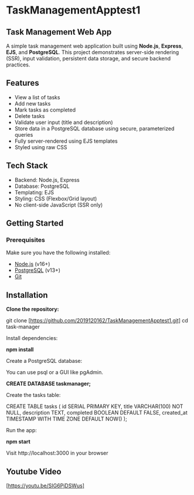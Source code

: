 # TaskManagementApptest1

## Task Management Web App

A simple task management web application built using **Node.js**, **Express**, **EJS**, and **PostgreSQL**. This project demonstrates server-side rendering (SSR), input validation, persistent data storage, and secure backend practices.



## Features

- View a list of tasks
- Add new tasks
- Mark tasks as completed
- Delete tasks
- Validate user input (title and description)
- Store data in a PostgreSQL database using secure, parameterized queries
- Fully server-rendered using EJS templates
- Styled using raw CSS


## Tech Stack

- Backend: Node.js, Express
- Database: PostgreSQL
- Templating: EJS
- Styling: CSS (Flexbox/Grid layout)
- No client-side JavaScript (SSR only)



## Getting Started

### Prerequisites

Make sure you have the following installed:
- [Node.js](https://nodejs.org/) (v16+)
- [PostgreSQL](https://www.postgresql.org/) (v13+)
- [Git](https://git-scm.com/)


## Installation
**Clone the repository:**

   git clone [https://github.com/2019120162/TaskManagementApptest1.git]
   cd task-manager

Install dependencies:

**npm install**

Create a PostgreSQL database:

You can use psql or a GUI like pgAdmin.

**CREATE DATABASE taskmanager;**

Create the tasks table:

CREATE TABLE tasks (
  id SERIAL PRIMARY KEY,
  title VARCHAR(100) NOT NULL,
  description TEXT,
  completed BOOLEAN DEFAULT FALSE,
  created_at TIMESTAMP WITH TIME ZONE DEFAULT NOW()
);


Run the app:

**npm start**

Visit http://localhost:3000 in your browser



## Youtube Video

[https://youtu.be/SIG6PjDSWus]
